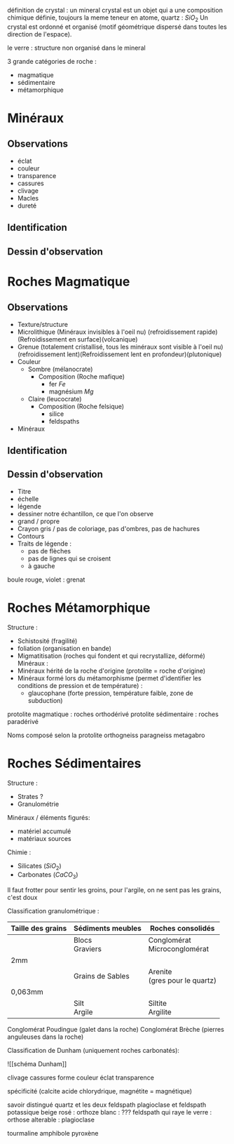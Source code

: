 définition de crystal : un mineral crystal est un objet qui a une composition chimique définie, toujours la meme teneur en atome, quartz : $SiO_{2}$ 
Un crystal est ordonné et organisé (motif géométrique dispersé dans toutes les direction de l'espace).

le verre : structure non organisé dans le mineral 

3 grande catégories de roche :
- magmatique 
- sédimentaire 
- métamorphique 


# Minéraux
## Observations
- éclat 
- couleur
- transparence
- cassures
- clivage
- Macles 
- dureté 

## Identification

## Dessin d'observation


# Roches Magmatique 
## Observations
- Texture/structure
- Microlithique (Minéraux invisibles à l'oeil nu) (refroidissement rapide)(Refroidissement en surface)(volcanique)
- Grenue (totalement cristallisé, tous les minéraux sont visible à l'oeil nu) (refroidissement lent)(Refroidissement lent en profondeur)(plutonique)
- Couleur 
	- Sombre (mélanocrate)
		- Composition (Roche mafique)
			- fer $Fe$
			- magnésium $Mg$ 
	- Claire (leucocrate) 
		- Composition (Roche felsique)
			- silice
			- feldspaths 
- Minéraux
## Identification

## Dessin d'observation 
- Titre
- échelle 
- légende
- dessiner notre échantillon, ce que l'on observe 
- grand / propre 
- Crayon gris / pas de coloriage, pas d'ombres, pas de hachures
- Contours
- Traits de légende : 
	- pas de flèches 
	- pas de lignes qui se croisent
	- à gauche 



boule rouge, violet : grenat 


# Roches Métamorphique 

Structure : 
- Schistosité (fragilité)
- foliation (organisation en bande)
- Migmatitisation (roches qui fondent et qui recrystallize, déformé)
Minéraux :
- Minéraux hérité de la roche d'origine (protolite = roche d'origine)
- Minéraux formé lors du métamorphisme (permet d'identifier les conditions de pression et de température) :
	- glaucophane (forte pression, température faible, zone de subduction) 


protolite magmatique : roches orthodérivé
protolite sédimentaire : roches paradérivé

Noms composé selon la protolite 
orthogneiss
paragneiss 
metagabro 

# Roches Sédimentaires 

Structure : 
- Strates ?
- Granulométrie 


Minéraux / éléments figurés:
- matériel accumulé 
- matériaux sources 

Chimie : 
- Silicates ($SiO_{2}$)
- Carbonates ($CaCO_{3}$) 

Il faut frotter pour sentir les groins, pour l'argile, on ne sent pas les grains, c'est doux 

Classification granulométrique :

| Taille des grains | Sédiments meubles | Roches consolidés                 |
| ----------------- | ----------------- | --------------------------------- |
|                   | Blocs<br>Graviers | Conglomérat<br>Microconglomérat   |
| 2mm               |                   |                                   |
|                   | Grains de Sables  | Arenite <br>(gres pour le quartz) |
| 0,063mm           |                   |                                   |
|                   | Silt<br>Argile    | Siltite<br>Argilite               |
Conglomérat Poudingue (galet dans la roche)
Conglomérat Brèche (pierres anguleuses dans la roche)

Classification de Dunham (uniquement roches carbonatés):

![[schéma Dunham]]


clivage cassures forme
couleur éclat transparence 

spécificité (calcite acide chlorydrique, magnétite = magnétique)

savoir distingué quartz et les deux feldspath 
plagioclase et feldspath potassique 
beige rosé : orthoze
blanc : ??? 
feldspath qui raye le verre : orthose 
alterable : plagioclase 


tourmaline amphibole pyroxène 